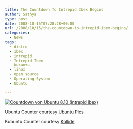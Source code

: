 ```yaml
---
title: The Countdown To Intrepid Ibex Begins
author: Sathya
type: post
date: 2008-10-15T07:28:28+00:00
url: /2008/10/15/the-countdown-to-intrepid-ibex-begins/
categories:
  - News
tags:
  - distro
  - Ibex
  - intrepid
  - Intrepid Ibex
  - kubuntu
  - linux
  - open source
  - Operating System
  - Ubuntu

---
```

[<img src="http://www.ubuntu-pics.de/counter/" border="0" alt="Countdown von Ubuntu 8.10 (intrepid ibex)"   />][1][<img src="http://aplg.kollide.net/kubuntu/counter/small.en.png" border="0" alt="" />][2]

Ubuntu Counter courtesy [Ubuntu Pics][3]

Kubuntu Counter courtesy [Kollide][4]

 [1]: http://www.ubuntu.com/
 [2]: http://www.kubuntu.org
 [3]: http://www.ubuntu-pics.de/counter
 [4]: http://aplg.kollide.net/kubuntu/counter/
